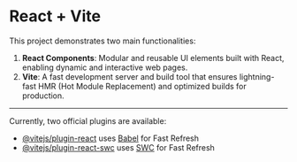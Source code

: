 # React + Vite

This project demonstrates two main functionalities:

1. **React Components**: Modular and reusable UI elements built with React, enabling dynamic and interactive web pages.
2. **Vite**: A fast development server and build tool that ensures lightning-fast HMR (Hot Module Replacement) and optimized builds for production.

---

Currently, two official plugins are available:

- [@vitejs/plugin-react](https://github.com/vitejs/vite-plugin-react/blob/main/packages/plugin-react/README.md) uses [Babel](https://babeljs.io/) for Fast Refresh
- [@vitejs/plugin-react-swc](https://github.com/vitejs/vite-plugin-react-swc) uses [SWC](https://swc.rs/) for Fast Refresh
